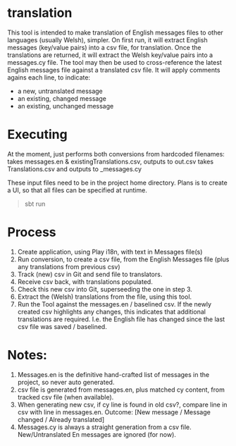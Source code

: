 # translation

This tool is intended to make translation of English messages files to other languages (usually Welsh), simpler.
On first run, it will extract English messages (key/value pairs) into a csv file, for translation.
Once the translations are returned, it will extract the Welsh key/value pairs into a messages.cy file.
The tool may then be used to cross-reference the latest English messages file against a translated csv file. It will apply comments agains each line, to indicate:
 - a new, untranslated message
 - an existing, changed message
 - an existing, unchanged message

# Executing
At the moment, just performs both conversions from hardcoded filenames:
takes messages.en & existingTranslations.csv, outputs to out.csv
takes Translations.csv and outputs to _messages.cy

These input files need to be in the project home directory. Plans is to create a UI, so that all files can be specified at runtime.

> sbt run



# Process
 1. Create application, using Play i18n, with text in Messages file(s)
 2. Run conversion, to create a csv file, from the English Messages file (plus any translations from  previous csv)
 3. Track (new) csv in Git and send file to translators.
 4. Receive csv back, with translations populated.
 5. Check this new csv into Git, superseeding the one in step 3.
 6. Extract the (Welsh) translations from the file, using this tool.
 7. Run the Tool against the messages.en / baselined csv. If the newly created csv highlights any changes,
     this indicates that additional translations are required. I.e. the English file has changed since the last csv file was saved / baselined.
 
 
# Notes:
 1. Messages.en is the definitive hand-crafted list of messages in the project, so never auto generated.
 2. csv file is generated from messages.en, plus matched cy content, from tracked csv file (when available).
 3. When generating new csv, if cy line is found in old csv?, compare line in csv with line in messages.en. Outcome: [New message / Message changed / Already translated]
 4. Messages.cy is always a straight generation from a csv file. New/Untranslated En messages are ignored (for now).
